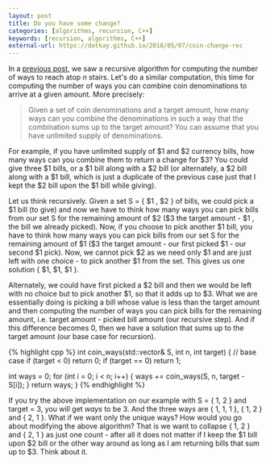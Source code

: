 ```yaml
---
layout: post
title: Do you have some change?
categories: [algorithms, recursion, C++]
keywords: [recursion, algorithms, C++]
external-url: https://dotkay.github.io/2018/05/07/coin-change-rec
---
```


In a [previous post](https://dotkay.github.io/2018/05/05/climbing-stairs-recursively), we saw a recursive algorithm for computing the number of ways to reach atop _n_ stairs. Let's do a similar computation, this time for computing the number of ways you can combine coin denominations to arrive at a given amount. More precisely:

> Given a set of coin denominations and a target amount, how many ways can you combine the denominations in such a way that the combination sums up to the target amount? You can assume that you have unlimited supply of denominations.

For example, if you have unlimited supply of \$1  and \$2  currency bills, how many ways can you combine them to return a change for \$3? You could give three \$1  bills, or a \$1  bill along with a \$2  bill (or alternately, a \$2  bill along with a \$1  bill, which is just a duplicate of the previous case just that I kept the \$2  bill upon the \$1  bill while giving).

Let us think recursively. Given a set S = { \$1 , \$2  } of bills, we could pick a \$1  bill (to give) and now we have to think how many ways you can pick bills from our set S for the remaining amount of \$2  (\$3  the target amount - \$1 , the bill we already picked). Now, if you choose to pick another \$1 bill, you have to think how many ways you can pick bills from our set S for the remaining amount of \$1 (\$3 the target amount - our first picked \$1 - our second \$1 pick). Now, we cannot pick \$2 as we need only \$1 and are just left with one choice - to pick another \$1 from the set. This gives us one solution { \$1, \$1, \$1 }. 

Alternately, we could have first picked a \$2 bill and then we would be left with no choice but to pick another \$1, so that it adds up to \$3. What we are essentially doing is picking a bill whose value is less than the target amount and then computing the number of ways you can pick bills for the remaining amount, i.e. target amount - picked bill amount (our recursive step). And if this difference becomes 0, then we have a solution that sums up to the target amount (our base case for recursion).

{% highlight cpp %}
int coin_ways(std::vector<int>& S, int n, int target)
{
  // base case
  if (target < 0)
    return 0;
  if (target == 0)
    return 1;

  int ways = 0;
  for (int i = 0; i < n; i++)
  {
    ways += coin_ways(S, n, target - S[i]);
  }
  return ways;
}
{% endhighlight %}

If you try the above implementation on our example with S = { 1, 2 } and target = 3, you will get _ways_ to be 3. And the three ways are { 1, 1, 1 }, { 1, 2 } and { 2, 1 }. What if we want only the unique ways? How would you go about modifying the above algorithm? That is we want to collapse { 1, 2 } and { 2, 1 } as just one count - after all it does not matter if I keep the \$1 bill upon \$2 bill or the other way around as long as I am returning bills that sum up to \$3. Think about it.